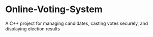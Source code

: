 # Online-Voting-System
A C++ project for managing candidates, casting votes securely, and displaying election results
